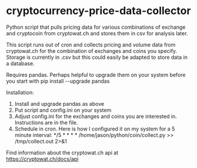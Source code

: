 # cryptocurrency-price-data-collector
Python script that pulls pricing data for various combinations of exchange and cryptocoin from cryptowat.ch and stores them in csv for analysis later.

This script runs out of cron and collects pricing and volume data from cryptowat.ch for the combination of exchanges and coins you specify.  Storage is currently in .csv but this could easily be adapted to store data in a database.  

Requires pandas.  Perhaps helpful to upgrade them on your system before you start with 
pip install --upgrade pandas

Installation:
1) Install and upgrade pandas as above
2) Put script and config.ini on your system
3) Adjust config.ini for the exchanges and coins you are interested in. Instructions are in the file.
4) Schedule in cron. Here is how I configured it on my system for a 5 minute interval:
    */5 * * * * /home/jason/python/coin/collect.py >> /tmp/collect.out 2>&1

Find information about the cryptowat.ch api at https://cryptowat.ch/docs/api
